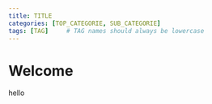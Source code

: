 ```yaml
---
title: TITLE
categories: [TOP_CATEGORIE, SUB_CATEGORIE]
tags: [TAG]     # TAG names should always be lowercase
---
```


# Welcome
hello